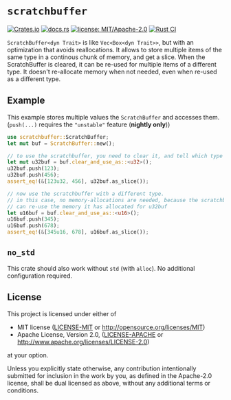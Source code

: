 # `scratchbuffer`

[![Crates.io](https://img.shields.io/crates/v/scratchbuffer.svg?label=scratchbuffer)](https://crates.io/crates/scratchbuffer)
[![docs.rs](https://docs.rs/scratchbuffer/badge.svg)](https://docs.rs/scratchbuffer/)
[![license: MIT/Apache-2.0](https://img.shields.io/badge/license-MIT%2FApache--2.0-blue.svg)](#license)
[![Rust CI](https://github.com/HellButcher/scratchbuffer-rs/actions/workflows/rust.yml/badge.svg)](https://github.com/HellButcher/scratchbuffer-rs/actions/workflows/rust.yml)

<!-- Short Introduction -->

`ScratchBuffer<dyn Trait>` is like `Vec<Box<dyn Trait>>`, but with an optimization that avoids reallocations. It allows to store multiple items of the same type in a continous chunk of memory, and get a slice. When the ScratchBuffer is cleared, it can be re-used for multiple items of a different type. It doesn't re-allocate memory when not needed, even when re-used as a different type.

## Example

This example stores multiple values the `ScratchBuffer` and accesses them.
(`push(...)` requires the `"unstable"` feature (**nightly only**))

```rust
use scratchbuffer::ScratchBuffer;
let mut buf = ScratchBuffer::new();

// to use the scratchbuffer, you need to clear it, and tell which type you want to use
let mut u32buf = buf.clear_and_use_as::<u32>();
u32buf.push(123);
u32buf.push(456);
assert_eq!(&[123u32, 456], u32buf.as_slice());

// now use the scratchbuffer with a different type.
// in this case, no memory-allocations are needed, because the scratchbuffer
// can re-use the memory it has allocated for u32buf
let u16buf = buf.clear_and_use_as::<u16>();
u16buf.push(345);
u16buf.push(678);
assert_eq!(&[345u16, 678], u16buf.as_slice());
```

## `no_std`

This crate should also work without `std` (with `alloc`). No additional configuration required.

## License

[license]: #license

This project is licensed under either of

- MIT license ([LICENSE-MIT] or <http://opensource.org/licenses/MIT>)
- Apache License, Version 2.0, ([LICENSE-APACHE] or <http://www.apache.org/licenses/LICENSE-2.0>)

at your option.

Unless you explicitly state otherwise, any contribution intentionally submitted
for inclusion in the work by you, as defined in the Apache-2.0 license, shall be
dual licensed as above, without any additional terms or conditions.

[license-mit]: ./LICENSE-MIT
[license-apache]: ./LICENSE-APACHE
